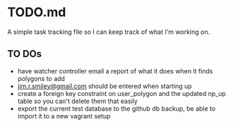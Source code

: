 # TODO.md

A simple task tracking file so I can keep track of what I'm working on.

## TO DOs
* have watcher controller email a report of what it does when it finds polygons to add
* jim.r.smiley@gmail.com should be entered when starting up
* create a foreign key constraint on user_polygon and the updated np_up table so you can't delete them that easily
* export the current test database to the github db backup, be able to import it to a new vagrant setup
